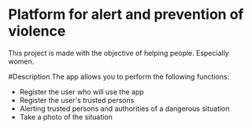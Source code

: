 # Platform for alert and prevention of violence
This project is made with the objective of helping people. Especially women.

#Description
The app allows you to perform the following functions:
- Register the user who will use the app
- Register the user's trusted persons
- Alerting trusted persons and authorities of a dangerous situation
- Take a photo of the situation
